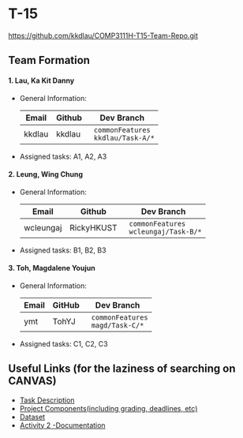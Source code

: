 # T-15

https://github.com/kkdlau/COMP3111H-T15-Team-Repo.git

## Team Formation

#### 1. Lau, Ka Kit Danny


* General Information:

  | Email | Github | Dev Branch |
  | -------- | -------- | -------- |
  | kkdlau     | kkdlau     |` commonFeatures`<br>` kkdlau/Task-A/*`|

* Assigned tasks: A1, A2, A3

#### 2. Leung, Wing Chung


* General Information:

  | Email | Github | Dev Branch |
  | -------- | -------- | -------- |
  | wcleungaj     | RickyHKUST     |` commonFeatures` <br>` wcleungaj/Task-B/*`|

* Assigned tasks: B1, B2, B3  

#### 3. Toh, Magdalene Youjun  


* General Information:  

  | Email | GitHub | Dev Branch |  
  | -------- |  -------- | -------- |  
  | ymt      | TohYJ     |` commonFeatures`<br>` magd/Task-C/*`|

* Assigned tasks: C1, C2, C3


## Useful Links (for the laziness of searching on CANVAS)
* [Task Description](https://canvas.ust.hk/courses/38865/pages/task-description?module_item_id=629082)
* [Project Components(including grading, deadlines, etc)](https://canvas.ust.hk/courses/38865/pages/components-of-project-assessment?module_item_id=629089)
* [Dataset](https://canvas.ust.hk/courses/38865/pages/dataset-for-team-project?module_item_id=629097)
* [Activity 2 -Documentation](https://drive.google.com/drive/folders/1x-6xDBKXWHExG0wpLuWhw3ln1fcfTkUK?usp=sharing)
